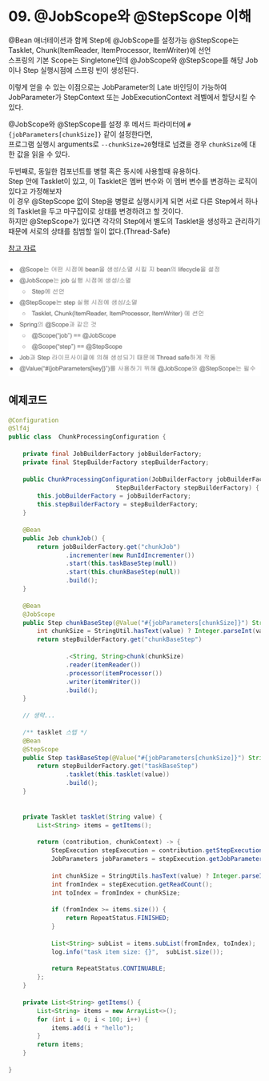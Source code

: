 # 09. @JobScope와 @StepScope 이해

@Bean 애너테이션과 함께 Step에 @JobScope를 설정가능 @StepScope는 Tasklet, Chunk(ItemReader, ItemProcessor, ItemWriter)에 선언  
스프링의 기본 Scope는 Singletone인데 @JobScope와 @StepScope를 해당 Job이나 Step 실행시점에 스프링 빈이 생성된다.  
  
이렇게 얻을 수 있는 이점으로는 JobParameter의 Late 바인딩이 가능하여  
JobParameter가 StepContext 또는 JobExecutionContext 레벨에서 할당시킬 수 있다.

@JobScope와 @StepScope를 설정 후 메서드 파라미터에 `#{jobParameters[chunkSize]}` 같이 설정한다면,  
프로그램 실행시 arguments로 `--chunkSize=20`형태로 넘겼을 경우 `chunkSize`에 대한 값을 읽을 수 있다.  

두번째로, 동일한 컴포넌트를 병렬 혹은 동시에 사용할때 유용하다.  
Step 안에 Tasklet이 있고, 이 Tasklet은 멤버 변수와 이 멤버 변수를 변경하는 로직이 있다고 가정해보자  
이 경우 @StepScope 없이 Step을 병렬로 실행시키게 되면 서로 다른 Step에서 하나의 Tasklet을 두고 마구잡이로 상태를 변경하려고 할 것이다.  
하지만 @StepScope가 있다면 각각의 Step에서 별도의 Tasklet을 생성하고 관리하기 때문에 서로의 상태를 침범할 일이 없다.(Thread-Safe)  

[참고 자료](https://jojoldu.tistory.com/330)

![](./img/1.png)


## 예제코드
```java
@Configuration
@Slf4j
public class  ChunkProcessingConfiguration {

    private final JobBuilderFactory jobBuilderFactory;
    private final StepBuilderFactory stepBuilderFactory;

    public ChunkProcessingConfiguration(JobBuilderFactory jobBuilderFactory,
                              StepBuilderFactory stepBuilderFactory) {
        this.jobBuilderFactory = jobBuilderFactory;
        this.stepBuilderFactory = stepBuilderFactory;
    }

    @Bean
    public Job chunkJob() {        
        return jobBuilderFactory.get("chunkJob")
                .incrementer(new RunIdIncrementer())
                .start(this.taskBaseStep(null))
                .start(this.chunkBaseStep(null))
                .build();
    }

    @Bean
    @JobScope
    public Step chunkBaseStep(@Value("#{jobParameters[chunkSize]}") String value) {
        int chunkSize = StringUtil.hasText(value) ? Integer.parseInt(value) : 10;
        return stepBuilderFactory.get("chunkBaseStep")

                .<String, String>chunk(chunkSize)
                .reader(itemReader())
                .processor(itemProcessor())
                .writer(itemWriter())
                .build();
    }
    
    // 생략...

    /** tasklet 스텝 */
    @Bean
    @StepScope
    public Step taskBaseStep(@Value("#{jobParameters[chunkSize]}") String value) {
        return stepBuilderFactory.get("taskBaseStep")
                .tasklet(this.tasklet(value))
                .build();
    }

    
    private Tasklet tasklet(String value) {
        List<String> items = getItems();

        return (contribution, chunkContext) -> {
            StepExecution stepExecution = contribution.getStepExecution();
            JobParameters jobParameters = stepExecution.getJobParameters();

            int chunkSize = StringUtils.hasText(value) ? Integer.parseInt(value) : 10;
            int fromIndex = stepExecution.getReadCount();
            int toIndex = fromIndex + chunkSize;

            if (fromIndex >= items.size()) {
                return RepeatStatus.FINISHED;
            }

            List<String> subList = items.subList(fromIndex, toIndex);
            log.info("task item size: {}",  subList.size());

            return RepeatStatus.CONTINUABLE;
        };
    }

    private List<String> getItems() {
        List<String> items = new ArrayList<>();
        for (int i = 0; i < 100; i++) {
            items.add(i + "hello");
        }
        return items;
    }
    
}
```